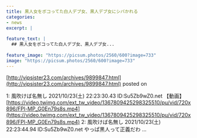 ```yaml
---
title: 黒人女をボコってた白人デブ女、黒人デブ女にシバかれる
categories:
- news
excerpt: |
  
feature_text: |
  ## 黒人女をボコってた白人デブ女、黒人デブ女...
  
feature_image: "https://picsum.photos/2560/600?image=733"
image: "https://picsum.photos/2560/600?image=733"
---
```


[http://vipsister23.com/archives/9899847.html](http://vipsister23.com/archives/9899847.html)
posted on 

<!--more-->

1: 風吹けば名無し 2021/10/23(土) 22:23:30.43 ID:Su5Zb9wZ0.net 【動画】[https://video.twimg.com/ext_tw_video/1367809425298325510/pu/vid/720x896/FPl-MP_G0En79s8s.mp4](https://video.twimg.com/ext_tw_video/1367809425298325510/pu/vid/720x896/FPl-MP_G0En79s8s.mp4) 2: 風吹けば名無し 2021/10/23(土) 22:23:44.94 ID:Su5Zb9wZ0.net やっぱ黒人って正義だわ ...
